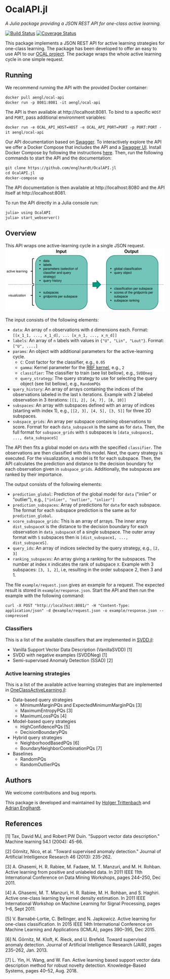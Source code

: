 # OcalAPI.jl
_A Julia package providing a JSON REST API for one-class active learning._

[![Build Status](https://travis-ci.com/englhardt/OcalAPI.jl.svg?branch=master)](https://travis-ci.com/englhardt/OcalAPI.jl)
[![Coverage Status](https://coveralls.io/repos/github/englhardt/OcalAPI.jl/badge.svg?branch=master)](https://coveralls.io/github/englhardt/OcalAPI.jl?branch=master)

This package implements a JSON REST API for active learning strategies for one-class learning.
The package has been developed to offer an easy to use API to our [OCAL project](https://www.ipd.kit.edu/ocal/). The package wraps the whole active learning cycle in one simple request.

## Running

We recommend running the API with the provided Docker container:

```
docker pull aengl/ocal-api
docker run -p 8081:8081 -it aengl/ocal-api
```

The API is then available at http://localhost:8081.
To bind to a specific `HOST` and `PORT`, pass additional environment variables:
```
docker run -e OCAL_API_HOST=HOST -e OCAL_API_PORT=PORT -p PORT:PORT -it aengl/ocal-api
```

Our API documentation based on [Swagger](https://swagger.io/).
To interactively explore the API we offer a Docker Compose that includes the API and a [Swagger UI](https://swagger.io/tools/swagger-ui/).
Install Docker Compose by following the instructions [here](https://docs.docker.com/compose/install/). Then, run the following commands to start the API and the documentation:
```
git clone https://github.com/englhardt/OcalAPI.jl
cd OcalAPI.jl
docker-compose up
```

The API documentation is then available at http://localhost:8080 and the API itself at http://localhost:8081.

To run the API directly in a Julia console run:
```
julia> using OcalAPI
julia> start_webserver()
```

## Overview
This API wraps one active-learning cycle in a single JSON request.
![Overview](example/overview.png)

The input consists of the following elements:
- `data`: An array of `n` observations with `d` dimensions each. Format: `[[x_1_1, ..., x_1_d], ... [x_n_1, ..., x_n_d]]`
- `labels`: An array of `n` labels with values in `{"U", "Lin", "Lout"}`. Format: `["U", ....]`
- `params`: An object with additional parameters for the active-learning cycle.
  - `C`: Cost factor for the classifier, e.g., `0.05`
  - `gamma`: Kernel parameter for the [RBF kernel](http://scikit-learn.org/stable/modules/generated/sklearn.metrics.pairwise.rbf_kernel.html), e.g., `2`
  - `classifier`: The classifier to train (see list bellow), e.g., `SVDDneg`
  - `query_strategy`: The query strategy to use for selecting the query object (see list bellow), e.g., `RandomPQs`
- `query_history`: An array of arrays containing the indices of the observations labeled in the last `k` iterations. Example with 2 labeled observation in 3 iterations: `[[1, 2], [4, 7], [8, 10]]`
- `subspaces`: An array with subspaces defined with an array of indices (starting with index 1), e.g., `[[2, 3], [4, 5], [3, 5]]` for three 2D subspaces.
- `subspace_grids`: An array per subspace containing observations to score. Format for each `data_subspaceX` is the same as for `data`. Then, the full format for `subspace_grids` with `S` subspaces is `[data_subspace1, ..., data_subspaceS]`

The API then fits a global model on `data` with the specified `classifier`.
The observations are then classified with this model.
Next, the query strategy is executed.
For the visualization, a model is fit for each subspace.
Then, the API calculates the prediction and distance to the decision boundary for each observation given in `subspace_grids`.
Additionally, the subspaces are ranked by their importance.

The output consists of the following elements:
- `prediction_global`: Prediction of the global model for `data` ("inlier" or "outlier"), e.g., `["inlier", "outlier", "inlier"]`
- `prediction_subspaces`: Array of predictions for `data` for each subspace. The format for each subspace prediction is the same as for `prediction_global`.
- `score_subspace_grids`: This is an array of arrays. The inner array `dist_subspaceX` is the distance to the decision boundary for each observation in `data_subspaceX` of a single subspace. The outer array format with `S` subspaces then is `[dist_subspace1, ..., dist_subspaceS]`.
- `query_ids`: An array of indices selected by the query strategy, e.g., `[2, 3]`
- `ranking_subspaces`: An array giving a ranking for the subspaces. The number at index `X` indicates the rank of subspace `X`. Example with 3 subspaces: `[3, 1, 2]`, i.e, resulting in the order subspace 2, then 3 and 1.

The file `example/request.json` gives an example for a request.
The expected result is stored in `example/response.json`.
Start the API and then run the example with the following command:

```
curl -X POST "http://localhost:8081/" -H "Content-Type: application/json" -d @example/request.json -o example/response.json --compressed
```

### Classifiers
This is a list of the available classifiers that are implemented in [SVDD.jl](https://github.com/englhardt/SVDD.jl):

* Vanilla Support Vector Data Description (VanillaSVDD) [1]
* SVDD with negative examples (SVDDNeg) [1]
* Semi-supervised Anomaly Detection (SSAD) [2]

### Active learning strategies
This is a list of the available active learning strategies that are implemented in [OneClassActiveLearning.jl](https://github.com/englhardt/OneClassActiveLearning.jl):
- Data-based query strategies
  - MinimumMarginPQs and ExpectedMinimumMarginPQs [3]
  - MaximumEntropyPQs [3]
  - MaximumLossPQs [4]
- Model-based query strategies
    - HighConfidencePQs [5]
    - DecisionBoundaryPQs
- Hybrid query strategies
    - NeighborhoodBasedPQs [6]
    - BoundaryNeighborCombinationPQs [7]
- Baselines
  - RandomPQs
  - RandomOutlierPQs

## Authors
We welcome contributions and bug reports.

This package is developed and maintained by [Holger Trittenbach](https://github.com/holtri/) and [Adrian Englhardt](https://github.com/englhardt).

## References
[1] Tax, David MJ, and Robert PW Duin. "Support vector data description." Machine learning 54.1 (2004): 45-66.

[2] Görnitz, Nico, et al. "Toward supervised anomaly detection." Journal of Artificial Intelligence Research 46 (2013): 235-262.

[3] A. Ghasemi, H. R. Rabiee, M. Fadaee, M. T. Manzuri, and M. H. Rohban. Active learning from positive and unlabeled data. In 2011 IEEE 11th International Conference on Data Mining Workshops, pages 244–250, Dec 2011.

[4] A. Ghasemi, M. T. Manzuri, H. R. Rabiee, M. H. Rohban, and S. Haghiri. Active one-class learning by kernel density estimation. In 2011 IEEE International Workshop on Machine Learning for Signal Processing, pages 1–6, Sept 2011.

[5] V. Barnabé-Lortie, C. Bellinger, and N. Japkowicz. Active learning for one-class classification. In 2015 IEEE 14th International Conference on Machine Learning and Applications (ICMLA), pages 390–395, Dec 2015.

[6] N. Görnitz, M. Kloft, K. Rieck, and U. Brefeld. Toward supervised anomaly detection. Journal of Artificial Intelligence Research (JAIR), pages 235–262, Jan. 2013.

[7] L. Yin, H. Wang, and W. Fan. Active learning based support vector data description method for robust novelty detection. Knowledge-Based Systems, pages 40–52, Aug. 2018.
